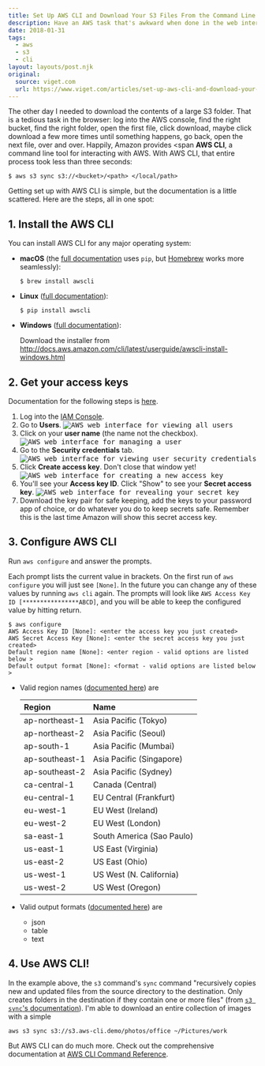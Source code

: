 ```yaml
---
title: Set Up AWS CLI and Download Your S3 Files From the Command Line
description: Have an AWS task that's awkward when done in the web interface? AWS CLI sets up easily and has a full command suite
date: 2018-01-31
tags:
  - aws
  - s3
  - cli
layout: layouts/post.njk
original:
  source: viget.com
  url: https://www.viget.com/articles/set-up-aws-cli-and-download-your-s3-files-from-the-command-line/
---
```



The other day I needed to download the contents of a large S3 folder. That is a tedious task in the browser: log into the AWS console, find the right bucket, find the right folder, open the first file, click download, maybe click download a few more times until something happens, go back, open the next file, over and over. Happily, Amazon provides <span **AWS CLI**, a command line tool for interacting with AWS. With AWS CLI, that entire process took less than three seconds:

```
$ aws s3 sync s3://<bucket>/<path> </local/path>
```

Getting set up with AWS CLI is simple, but the documentation is a little scattered. Here are the steps, all in one spot:

## 1. Install the AWS CLI

You can install AWS CLI for any major operating system:

- **macOS** (the [full documentation](http://docs.aws.amazon.com/cli/latest/userguide/cli-install-macos.html) uses `pip`, but [Homebrew](https://brew.sh/) works more seamlessly):

  ```
  $ brew install awscli
  ```

- **Linux** ([full documentation](http://docs.aws.amazon.com/cli/latest/userguide/awscli-install-linux.html)):

  ```
  $ pip install awscli
  ```

- **Windows** ([full documentation](http://docs.aws.amazon.com/cli/latest/userguide/awscli-install-windows.html)):

  Download the installer from http://docs.aws.amazon.com/cli/latest/userguide/awscli-install-windows.html

## 2. Get your access keys

Documentation for the following steps is [here](http://docs.aws.amazon.com/cli/latest/userguide/cli-chap-getting-started.html).

1. Log into the [IAM Console](https://console.aws.amazon.com/iam/home?#home).
2. Go to **Users**.
    <kbd>![AWS web interface for viewing all users](https://static.viget.com/_200xAUTO_crop_center-center/aws-cli-1-users.png?mtime=20180125160134)</kbd>
3. Click on your **user name** (the name not the checkbox).
    <kbd>![AWS web interface for managing a user](https://static.viget.com/_639xAUTO_crop_center-center/aws-cli-2-user.png?mtime=20180125160149)</kbd>
4. Go to the **Security credentials** tab.
    <kbd>![AWS web interface for viewing user security credentials](https://static.viget.com/_581xAUTO_crop_center-center/aws-cli-3-security-credentials.png?mtime=20180125160148)</kbd>
5. Click **Create access key**. Don't close that window yet!
    <kbd>![AWS web interface for creating a new access key](https://static.viget.com/_801xAUTO_crop_center-center/aws-cli-4-create-key.png?mtime=20180125160151)</kbd>
6. You'll see your **Access key ID**. Click "Show" to see your **Secret access key**.
    <kbd>![AWS web interface for revealing your secret key](https://static.viget.com/_1166xAUTO_crop_center-center/aws-cli-5-keys.png?mtime=20180125160150)</kbd>
7. Download the key pair for safe keeping, add the keys to your password app of choice, or do whatever you do to keep secrets safe. Remember this is the last time Amazon will show this secret access key.

## 3. Configure AWS CLI

Run `aws configure` and answer the prompts.

Each prompt lists the current value in brackets. On the first run of `aws configure` you will just see `[None]`. In the future you can change any of these values by running `aws cli` again. The prompts will look like `AWS Access Key ID [****************ABCD]`, and you will be able to keep the configured value by hitting return.

```
$ aws configure
AWS Access Key ID [None]: <enter the access key you just created>
AWS Secret Access Key [None]: <enter the secret access key you just created>
Default region name [None]: <enter region - valid options are listed below >
Default output format [None]: <format - valid options are listed below >
```

- Valid region names ([documented here](http://docs.aws.amazon.com/powershell/latest/userguide/pstools-installing-specifying-region.html)) are

  | **Region**     | **Name**                  |
  | :------------- | :------------------------ |
  | ap-northeast-1 | Asia Pacific (Tokyo)      |
  | ap-northeast-2 | Asia Pacific (Seoul)      |
  | ap-south-1     | Asia Pacific (Mumbai)     |
  | ap-southeast-1 | Asia Pacific (Singapore)  |
  | ap-southeast-2 | Asia Pacific (Sydney)     |
  | ca-central-1   | Canada (Central)          |
  | eu-central-1   | EU Central (Frankfurt)    |
  | eu-west-1      | EU West (Ireland)         |
  | eu-west-2      | EU West (London)          |
  | sa-east-1      | South America (Sao Paulo) |
  | us-east-1      | US East (Virginia)        |
  | us-east-2      | US East (Ohio)            |
  | us-west-1      | US West (N. California)   |
  | us-west-2      | US West (Oregon)          |

- Valid output formats ([documented here](http://docs.aws.amazon.com/cli/latest/topic/config-vars.html)) are

  - json
  - table
  - text

## 4. Use AWS CLI!

In the example above, the `s3` command's `sync` command "recursively copies new and updated files from the source directory to the destination. Only creates folders in the destination if they contain one or more files" (from [`s3 sync`'s documentation](http://docs.aws.amazon.com/cli/latest/reference/s3/sync.html)). I'm able to download an entire collection of images with a simple

```
aws s3 sync s3://s3.aws-cli.demo/photos/office ~/Pictures/work
```

But AWS CLI can do much more. Check out the comprehensive documentation at [AWS CLI Command Reference](http://docs.aws.amazon.com/cli/latest/index.html).

